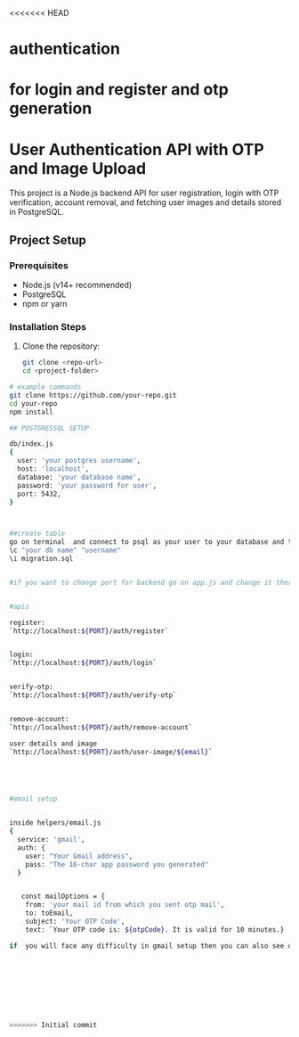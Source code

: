 <<<<<<< HEAD
# authentication
for login and register and otp generation 
=======
# User Authentication API with OTP and Image Upload

This project is a Node.js backend API for user registration, login with OTP verification, account removal, and fetching user images and details stored in PostgreSQL.

## Project Setup

### Prerequisites

- Node.js (v14+ recommended)
- PostgreSQL
- npm or yarn

### Installation Steps

1. Clone the repository:

   ```bash
   git clone <repo-url>
   cd <project-folder>

```bash
# example commands
git clone https://github.com/your-repo.git
cd your-repo
npm install

## POSTGRESSQL SETUP 

db/index.js
{
  user: 'your postgres username',
  host: 'localhost',
  database: 'your database name',
  password: 'your password for user',
  port: 5432,
}



##create table 
go on terminal  and connect to psql as your user to your database and then run 
\c "your db name" "username"
\i migration.sql


#if you want to change port for backend go on app.js and change it there and also in app.js put your frontend port also or check it


#apis

register:
`http://localhost:${PORT}/auth/register`


login:
`http://localhost:${PORT}/auth/login`


verify-otp:
`http://localhost:${PORT}/auth/verify-otp`


remove-account:
`http://localhost:${PORT}/auth/remove-account`

user details and image
`http://localhost:${PORT}/auth/user-image/${email}`





#email setup


inside helpers/email.js
{
  service: 'gmail',
  auth: {
    user: "Your Gmail address",
    pass: "The 16-char app password you generated"
  }


   const mailOptions = {
    from: 'your mail id from which you sent otp mail',
    to: toEmail,
    subject: 'Your OTP Code',
    text: `Your OTP code is: ${otpCode}. It is valid for 10 minutes.}

if  you will face any difficulty in gmail setup then you can also see otp in console i provided it you better testing phase 








  
>>>>>>> Initial commit
